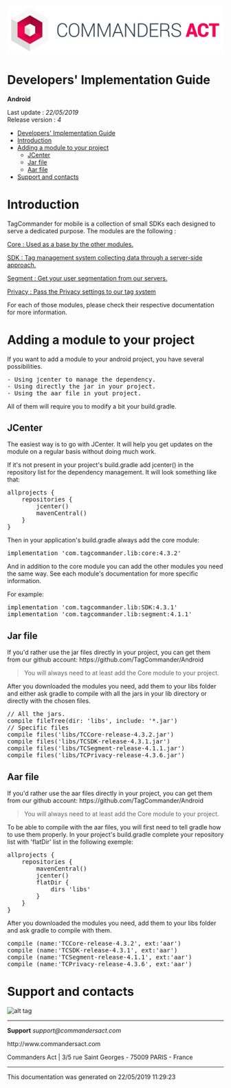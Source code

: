 
<html>
<body>
<p><img alt="alt tag" src="res/ca_logo.png" /></p>
<h1 id="developers-implementation-guide">Developers' Implementation Guide</h1>
<p><strong>Android</strong></p>
<p>Last update : <em>22/05/2019</em><br />
Release version : <em>4</em></p>
<p><div id="end_first_page" /></p>

<div class="toc">
<ul>
<li><a href="#developers-implementation-guide">Developers' Implementation Guide</a></li>
<li><a href="#introduction">Introduction</a></li>
<li><a href="#adding-a-module-to-your-project">Adding a module to your project</a><ul>
<li><a href="#jcenter">JCenter</a></li>
<li><a href="#jar-file">Jar file</a></li>
<li><a href="#aar-file">Aar file</a></li>
</ul>
</li>
<li><a href="#support-and-contacts">Support and contacts</a></li>
</ul>
</div>
<h1 id="introduction">Introduction</h1>
<p>TagCommander for mobile is a collection of small SDKs each designed to serve a dedicated purpose.
The modules are the following :</p>
<p><a href="TCCore/README.md">Core : Used as a base by the other modules.</a></p>
<p><a href="TCSDK/README.md">SDK : Tag management system collecting data through a server-side approach.</a></p>
<p><a href="TCSegment/README.md">Segment : Get your user segmentation from our servers.</a></p>
<p><a href="TCPrivacy/README.md">Privacy : Pass the Privacy settings to our tag system</a></p>
<p>For each of those modules, please check their respective documentation for more information.</p>
<h1 id="adding-a-module-to-your-project">Adding a module to your project</h1>
<p>If you want to add a module to your android project, you have several possibilities.</p>
<div class="codehilite"><pre><span></span>- Using jcenter to manage the dependency.
- Using directly the jar in your project.
- Using the aar file in yout project.
</pre></div>


<p>All of them will require you to modify a bit your build.gradle.</p>
<h2 id="jcenter">JCenter</h2>
<p>The easiest way is to go with JCenter. It will help you get updates on the module on a regular basis without doing much work.</p>
<p>If it's not present in your project's build.gradle add jcenter() in the repository list for the dependency management. It will look something like that:</p>
<div class="codehilite"><pre><span></span><span class="n">allprojects</span> <span class="o">{</span>
    <span class="n">repositories</span> <span class="o">{</span>
        <span class="n">jcenter</span><span class="o">()</span>
        <span class="n">mavenCentral</span><span class="o">()</span>
    <span class="o">}</span>
<span class="o">}</span>
</pre></div>


<p>Then in your application's build.gradle always add the core module:</p>
<div class="codehilite"><pre><span></span><span class="n">implementation</span> <span class="err">&#39;</span><span class="n">com</span><span class="o">.</span><span class="na">tagcommander</span><span class="o">.</span><span class="na">lib</span><span class="o">:</span><span class="n">core</span><span class="o">:</span><span class="mf">4.3.2</span><span class="err">&#39;</span>
</pre></div>


<p>And in addition to the core module you can add the other modules you need the same way. See each module's documentation for more specific information.</p>
<p>For example:</p>
<div class="codehilite"><pre><span></span><span class="n">implementation</span> <span class="err">&#39;</span><span class="n">com</span><span class="o">.</span><span class="na">tagcommander</span><span class="o">.</span><span class="na">lib</span><span class="o">:</span><span class="n">SDK</span><span class="o">:</span><span class="mf">4.3.1</span><span class="err">&#39;</span>
<span class="n">implementation</span> <span class="err">&#39;</span><span class="n">com</span><span class="o">.</span><span class="na">tagcommander</span><span class="o">.</span><span class="na">lib</span><span class="o">:</span><span class="n">segment</span><span class="o">:</span><span class="mf">4.1.1</span><span class="err">&#39;</span>
</pre></div>


<h2 id="jar-file">Jar file</h2>
<p>If you'd rather use the jar files directly in your project, you can get them from our github account: https://github.com/TagCommander/Android</p>
<div class="warning"></div>

<blockquote>
<p>You will always need to at least add the Core module to your project.</p>
</blockquote>
<p>After you downloaded the modules you need, add them to your libs folder and either ask gradle to compile with all the jars in your lib directory or directly with the chosen files.</p>
<div class="codehilite"><pre><span></span><span class="c1">// All the jars.</span>
<span class="n">compile</span> <span class="nf">fileTree</span><span class="o">(</span><span class="n">dir</span><span class="o">:</span> <span class="err">&#39;</span><span class="n">libs</span><span class="err">&#39;</span><span class="o">,</span> <span class="n">include</span><span class="o">:</span> <span class="err">&#39;</span><span class="o">*.</span><span class="na">jar</span><span class="err">&#39;</span><span class="o">)</span>
<span class="c1">// Specific files</span>
<span class="n">compile</span> <span class="nf">files</span><span class="o">(</span><span class="err">&#39;</span><span class="n">libs</span><span class="o">/</span><span class="n">TCCore</span><span class="o">-</span><span class="n">release</span><span class="o">-</span><span class="mf">4.3.2</span><span class="o">.</span><span class="na">jar</span><span class="err">&#39;</span><span class="o">)</span>
<span class="n">compile</span> <span class="nf">files</span><span class="o">(</span><span class="err">&#39;</span><span class="n">libs</span><span class="o">/</span><span class="n">TCSDK</span><span class="o">-</span><span class="n">release</span><span class="o">-</span><span class="mf">4.3.1</span><span class="o">.</span><span class="na">jar</span><span class="err">&#39;</span><span class="o">)</span>
<span class="n">compile</span> <span class="nf">files</span><span class="o">(</span><span class="err">&#39;</span><span class="n">libs</span><span class="o">/</span><span class="n">TCSegment</span><span class="o">-</span><span class="n">release</span><span class="o">-</span><span class="mf">4.1.1</span><span class="o">.</span><span class="na">jar</span><span class="err">&#39;</span><span class="o">)</span>
<span class="n">compile</span> <span class="nf">files</span><span class="o">(</span><span class="err">&#39;</span><span class="n">libs</span><span class="o">/</span><span class="n">TCPrivacy</span><span class="o">-</span><span class="n">release</span><span class="o">-</span><span class="mf">4.3.6</span><span class="o">.</span><span class="na">jar</span><span class="err">&#39;</span><span class="o">)</span>
</pre></div>


<h2 id="aar-file">Aar file</h2>
<p>If you'd rather use the aar files directly in your project, you can get them from our github account: https://github.com/TagCommander/Android</p>
<div class="warning"></div>

<blockquote>
<p>You will always need to at least add the Core module to your project.</p>
</blockquote>
<p>To be able to compile with the aar files, you will first need to tell gradle how to use them properly. In your project's build.gradle complete your repository list with 'flatDir' list in the following exemple:</p>
<div class="codehilite"><pre><span></span><span class="n">allprojects</span> <span class="o">{</span>
    <span class="n">repositories</span> <span class="o">{</span>
        <span class="n">mavenCentral</span><span class="o">()</span>
        <span class="n">jcenter</span><span class="o">()</span>
        <span class="n">flatDir</span> <span class="o">{</span>
            <span class="n">dirs</span> <span class="err">&#39;</span><span class="n">libs</span><span class="err">&#39;</span>
        <span class="o">}</span>
    <span class="o">}</span>
<span class="o">}</span>
</pre></div>


<p>After you downloaded the modules you need, add them to your libs folder and ask gradle to compile with them.</p>
<div class="codehilite"><pre><span></span><span class="n">compile</span> <span class="o">(</span><span class="n">name</span><span class="o">:</span><span class="err">&#39;</span><span class="n">TCCore</span><span class="o">-</span><span class="n">release</span><span class="o">-</span><span class="mf">4.3.2</span><span class="err">&#39;</span><span class="o">,</span> <span class="n">ext</span><span class="o">:</span><span class="err">&#39;</span><span class="n">aar</span><span class="err">&#39;</span><span class="o">)</span>
<span class="n">compile</span> <span class="o">(</span><span class="n">name</span><span class="o">:</span><span class="err">&#39;</span><span class="n">TCSDK</span><span class="o">-</span><span class="n">release</span><span class="o">-</span><span class="mf">4.3.1</span><span class="err">&#39;</span><span class="o">,</span> <span class="n">ext</span><span class="o">:</span><span class="err">&#39;</span><span class="n">aar</span><span class="err">&#39;</span><span class="o">)</span>
<span class="n">compile</span> <span class="o">(</span><span class="n">name</span><span class="o">:</span><span class="err">&#39;</span><span class="n">TCSegment</span><span class="o">-</span><span class="n">release</span><span class="o">-</span><span class="mf">4.1.1</span><span class="err">&#39;</span><span class="o">,</span> <span class="n">ext</span><span class="o">:</span><span class="err">&#39;</span><span class="n">aar</span><span class="err">&#39;</span><span class="o">)</span>
<span class="n">compile</span> <span class="o">(</span><span class="n">name</span><span class="o">:</span><span class="err">&#39;</span><span class="n">TCPrivacy</span><span class="o">-</span><span class="n">release</span><span class="o">-</span><span class="mf">4.3.6</span><span class="err">&#39;</span><span class="o">,</span> <span class="n">ext</span><span class="o">:</span><span class="err">&#39;</span><span class="n">aar</span><span class="err">&#39;</span><span class="o">)</span>
</pre></div>


<h1 id="support-and-contacts">Support and contacts</h1>
<p><img alt="alt tag" src="../res/ca_logo.png" /></p>
<hr />
<p><strong>Support</strong>
<em>support@commandersact.com</em></p>
<p>http://www.commandersact.com</p>
<p>Commanders Act | 3/5 rue Saint Georges - 75009 PARIS - France</p>
<hr />
<p>This documentation was generated on 22/05/2019 11:29:23</p>
</body>
</html>